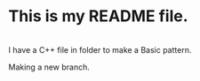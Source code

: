 # This is my README file.
<br>
I have a C++ file in folder to make a Basic pattern.
<p>Making a new branch.</p>